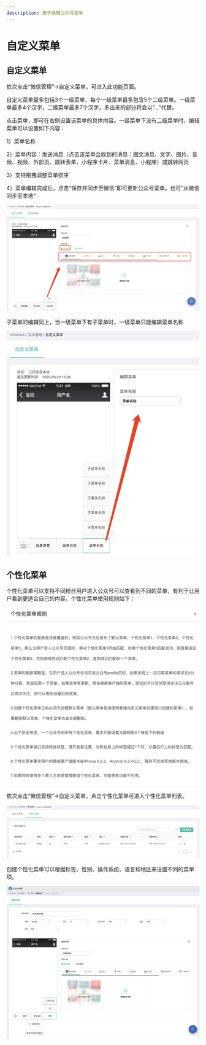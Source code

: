 ```yaml
---
description: 用于编辑公众号菜单
---
```


# 自定义菜单

## 自定义菜单

依次点击“微信管理”-&gt;自定义菜单，可进入此功能页面。

自定义菜单最多包括3个一级菜单，每个一级菜单最多包含5个二级菜单。一级菜单最多4个汉字，二级菜单最多7个汉字，多出来的部分将会以“...”代替。

点击菜单，即可在右侧设置该菜单的具体内容。一级菜单下没有二级菜单时，编辑菜单可以设置如下内容：

1）菜单名称

2）菜单内容：发送消息（点击该菜单会收到的消息：图文消息、文字、图片、音频、视频、外部页、跳转表单、小程序卡片、菜单消息、小程序）或跳转网页

3）支持拖拽调整菜单排序

4）菜单编辑完成后，点击“保存并同步至微信“即可更新公众号菜单。也可“从微信同步至本地“

![](../.gitbook/assets/image%20%28624%29.png)

子菜单的编辑同上，当一级菜单下有子菜单时，一级菜单只能编辑菜单名称

![&#x542B;&#x5B50;&#x83DC;&#x5355;&#x7684;&#x4E3B;&#x83DC;&#x5355;&#x7F16;&#x8F91;](../.gitbook/assets/image%20%28315%29.png)

## 个性化菜单

个性化菜单可以支持不同粉丝用户进入公众号可以查看到不同的菜单，有利于让用户看到更适合自己的内容。个性化菜单使用规则如下：

![](../.gitbook/assets/image%20%28618%29.png)

依次点击“微信管理”-&gt;自定义菜单，点击个性化菜单可进入个性化菜单列表。

![](../.gitbook/assets/image%20%28612%29.png)

创建个性化菜单可以根据标签、性别、操作系统、语言和地区来设置不同的菜单项。

![](../.gitbook/assets/image%20%28607%29.png)





